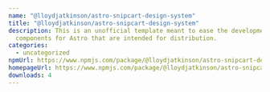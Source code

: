 ```yaml
---
name: "@lloydjatkinson/astro-snipcart-design-system"
title: "@lloydjatkinson/astro-snipcart-design-system"
description: This is an unofficial template meant to ease the development of
  components for Astro that are intended for distribution.
categories:
  - uncategorized
npmUrl: https://www.npmjs.com/package/@lloydjatkinson/astro-snipcart-design-system
homepageUrl: https://www.npmjs.com/package/@lloydjatkinson/astro-snipcart-design-system
downloads: 4
---
```

